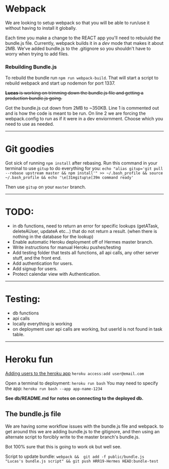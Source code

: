 # Webpack

We are looking to setup webpack so that you will be able to run/use it without having to install it globally.

Each time you make a change to the REACT app you'll need to rebuiuld the bundle.js file. Currently, webpack builds it in a _dev_ mode that makes it about 2MB. We've added bundle.js to the .gitignore so you shouldn't have to worry when trying to add files.

### Rebuilding Bundle.js

To rebuild the bundle run `npm run webpack-build`. That will start a script to rebuild webpack and start up nodemon for port 1337.

~~**Lucas** is working on trimming down the bundle.js file and getting a production bundle.js going.~~

Got the bundle.js cut down from 2MB to ~350KB. Line 1 is commented out and is how the code is meant to be run. On line 2 we are forcing the webpack.config to run as if it were in a dev enviornment. Choose which you need to use as needed.

---
# Git goodies

Got sick of running `npm install` after rebasing. Run this command in your terminal to use `gitup` to do everything for you:
`echo "alias gitup='git pull --rebase upstream master && npm install'" >> ~/.bash_profile && source ~/.bash_profile && echo '\e[31mgitup\e[39m command ready'`

Then use `gitup` on your `master` branch.

---
# TODO:

- in db functions, need to return an error for specific lookups (getATask, deleteAUser, updateA etc...) that do not return a result. (when there is nothing in the database for the lookup)
- Enable automatic Heroku deployment off of Hermes master branch.
- Write instructions for manual Heroku pushes/testing
- Add testing folder that tests all functions, all api calls, any other server stuff, and the front end.
- Add authentication for users.
- Add signup for users.
- Protect calendar view with Authentication.

---
# Testing:

- db functions
- api calls
- locally everything is working
- on deployment user api calls are working, but userId is not found in task table.

---
# Heroku fun
[Adding users to the heroku app](https://devcenter.heroku.com/articles/collaborating)
`heroku access:add user@email.com`

Open a terminal to deployment: `heroku run bash`
You may need to specify the app: `heroku run bash --app app-name-1234`

**See db/README.md for notes on connecting to the deployed db.**

## The bundle.js file

We are having some workflow issues with the bundle.js file and webpack. to get around this we are adding bundle.js to the gitignore, and then using an alternate script to forcibly write to the master branch's bundle.js.

Bot 100% sure that this is going to work ok but well see.

Script to update bundle: `webpack &&  git add -f public/bundle.js "Lucas's bundle.js script" && git push HRR19-Hermes HEAD:bundle-test`

